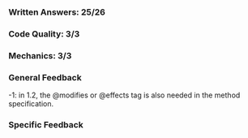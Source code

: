 ### Written Answers: 25/26

### Code Quality: 3/3

### Mechanics: 3/3

### General Feedback

-1: in 1.2, the @modifies or @effects tag is also needed in the method specification.

### Specific Feedback

